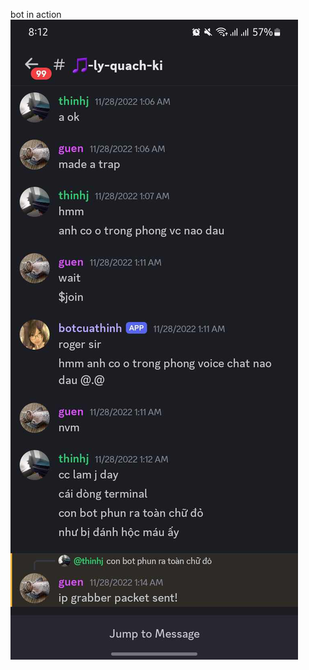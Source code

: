 bot in action
![alt-text](https://github.com/loegaire/discordbot/blob/main/441951080_905797221314720_2944099817821211979_n.jpg)
